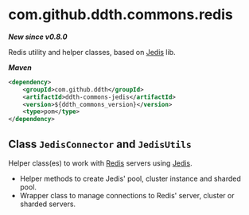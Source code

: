 # com.github.ddth.commons.redis

***New since v0.8.0***

Redis utility and helper classes, based on [Jedis](https://github.com/xetorthio/jedis) lib.

***Maven***

```xml
<dependency>
    <groupId>com.github.ddth</groupId>
    <artifactId>ddth-commons-jedis</artifactId>
    <version>${ddth_commons_version}</version>
    <type>pom</type>
</dependency>
```

## Class `JedisConnector` and `JedisUtils`

Helper class(es) to work with [Redis](https://redis.io) servers using [Jedis](https://github.com/xetorthio/jedis).

- Helper methods to create Jedis' pool, cluster instance and sharded pool.
- Wrapper class to manage connections to Redis' server, cluster or sharded servers.
